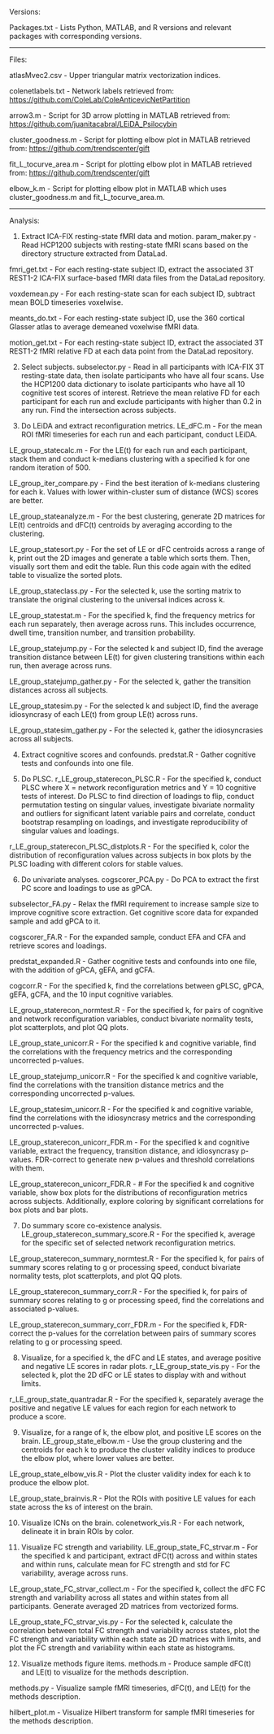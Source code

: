 Versions:

Packages.txt - Lists Python, MATLAB, and R versions and relevant packages with corresponding versions.

----------
Files:

atlasMvec2.csv - Upper triangular matrix vectorization indices.

colenetlabels.txt - Network labels retrieved from: https://github.com/ColeLab/ColeAnticevicNetPartition

arrow3.m - Script for 3D arrow plotting in MATLAB retrieved from: https://github.com/juanitacabral/LEiDA_Psilocybin

cluster_goodness.m - Script for plotting elbow plot in MATLAB retrieved from: https://github.com/trendscenter/gift

fit_L_tocurve_area.m - Script for plotting elbow plot in MATLAB retrieved from: https://github.com/trendscenter/gift

elbow_k.m - Script for plotting elbow plot in MATLAB which uses cluster_goodness.m and fit_L_tocurve_area.m.

----------
Analysis:

1. Extract ICA-FIX resting-state fMRI data and motion.
param_maker.py - Read HCP1200 subjects with resting-state fMRI scans based on the directory structure extracted from DataLad.

fmri_get.txt - For each resting-state subject ID, extract the associated 3T REST1-2 ICA-FIX surface-based fMRI data files from the DataLad repository.

voxdemean.py - For each resting-state scan for each subject ID, subtract mean BOLD timeseries voxelwise.

meants_do.txt - For each resting-state subject ID, use the 360 cortical Glasser atlas to average demeaned voxelwise fMRI data.

motion_get.txt - For each resting-state subject ID, extract the associated 3T REST1-2 fMRI relative FD at each data point from the DataLad repository.

2. Select subjects.
subselector.py - Read in all participants with ICA-FIX 3T resting-state data, then isolate participants who have all four scans. Use the HCP1200 data dictionary to isolate participants who have all 10 cognitive test scores of interest. Retrieve the mean relative FD for each participant for each run and exclude participants with higher than 0.2 in any run. Find the intersection across subjects.

3. Do LEiDA and extract reconfiguration metrics.
LE_dFC.m - For the mean ROI fMRI timeseries for each run and each participant, conduct LEiDA.

LE_group_statecalc.m - For the LE(t) for each run and each participant, stack them and conduct k-medians clustering with a specified k for one random iteration of 500. 

LE_group_iter_compare.py - Find the best iteration of k-medians clustering for each k. Values with lower within-cluster sum of distance (WCS) scores are better.

LE_group_stateanalyze.m - For the best clustering, generate 2D matrices for LE(t) centroids and dFC(t) centroids by averaging according to the clustering. 

LE_group_statesort.py - For the set of LE or dFC centroids across a range of k, print out the 2D images and generate a table which sorts them. Then, visually sort them and edit the table. Run this code again with the edited table to visualize the sorted plots.

LE_group_stateclass.py - For the selected k, use the sorting matrix to translate the original clustering to the universal indices across k.

LE_group_statestat.m - For the specified k, find the frequency metrics for each run separately, then average across runs. This includes occurrence, dwell time, transition number, and transition probability.

LE_group_statejump.py - For the selected k and subject ID, find the average transition distance between LE(t) for given clustering transitions within each run, then average across runs.

LE_group_statejump_gather.py - For the selected k, gather the transition distances across all subjects.

LE_group_statesim.py - For the selected k and subject ID, find the average idiosyncrasy of each LE(t) from group LE(t) across runs.

LE_group_statesim_gather.py - For the selected k, gather the idiosyncrasies across all subjects.

4. Extract cognitive scores and confounds.
predstat.R - Gather cognitive tests and confounds into one file.

5. Do PLSC.
r_LE_group_staterecon_PLSC.R - For the specified k, conduct PLSC where X = network reconfiguration metrics and Y = 10 cognitive tests of interest. Do PLSC to find direction of loadings to flip, conduct permutation testing on singular values, investigate bivariate normality and outliers for significant latent variable pairs and correlate, conduct bootstrap resampling on loadings, and investigate reproducibility of singular values and loadings.

r_LE_group_staterecon_PLSC_distplots.R - For the specified k, color the distribution of reconfiguration values across subjects in box plots by the PLSC loading with different colors for stable values. 

6. Do univariate analyses.
cogscorer_PCA.py - Do PCA to extract the first PC score and loadings to use as gPCA. 

subselector_FA.py - Relax the fMRI requirement to increase sample size to improve cognitive score extraction.  Get cognitive score data for expanded sample and add gPCA to it.

cogscorer_FA.R - For the expanded sample, conduct EFA and CFA and retrieve scores and loadings.

predstat_expanded.R - Gather cognitive tests and confounds into one file, with the addition of gPCA, gEFA, and gCFA.

cogcorr.R - For the specified k, find the correlations between gPLSC, gPCA, gEFA, gCFA, and the 10 input cognitive variables.

LE_group_staterecon_normtest.R - For the specified k, for pairs of cognitive and network reconfiguration variables, conduct bivariate normality tests, plot scatterplots, and plot QQ plots.

LE_group_state_unicorr.R - For the specified k and cognitive variable, find the correlations with the frequency metrics and the corresponding uncorrected p-values.

LE_group_statejump_unicorr.R - For the specified k and cognitive variable, find the correlations with the transition distance metrics and the corresponding uncorrected p-values.

LE_group_statesim_unicorr.R - For the specified k and cognitive variable, find the correlations with the idiosyncrasy metrics and the corresponding uncorrected p-values.

LE_group_staterecon_unicorr_FDR.m - For the specified k and cognitive variable, extract the frequency, transition distance, and idiosyncrasy p-values. FDR-correct to generate new p-values and threshold correlations with them.

LE_group_staterecon_unicorr_FDR.R - # For the specified k and cognitive variable, show box plots for the distributions of reconfiguration metrics across subjects. Additionally, explore coloring by significant correlations for box plots and bar plots.

7. Do summary score co-existence analysis.
LE_group_staterecon_summary_score.R - For the specified k, average for the specific set of selected network reconfiguration metrics.

LE_group_staterecon_summary_normtest.R - For the specified k, for pairs of summary scores relating to g or processing speed, conduct bivariate normality tests, plot scatterplots, and plot QQ plots.

LE_group_staterecon_summary_corr.R - For the specified k, for pairs of summary scores relating to g or processing speed, find the correlations and associated p-values.

LE_group_staterecon_summary_corr_FDR.m - For the specified k, FDR-correct the p-values for the correlation between pairs of summary scores relating to g or processing speed.

8. Visualize, for a specified k, the dFC and LE states, and average positive and negative LE scores in radar plots.
r_LE_group_state_vis.py - For the selected k, plot the 2D dFC or LE states to display with and without limits.

r_LE_group_state_quantradar.R - For the specified k, separately average the positive and negative LE values for each region for each network to produce a score. 

9. Visualize, for a range of k, the elbow plot, and positive LE scores on the brain.
LE_group_state_elbow.m - Use the group clustering and the centroids for each k to produce the cluster validity indices to produce the elbow plot, where lower values are better.

LE_group_state_elbow_vis.R - Plot the cluster validity index for each k to produce the elbow plot.

LE_group_state_brainvis.R - Plot the ROIs with positive LE values for each state across the ks of interest on the brain.

10. Visualize ICNs on the brain.
colenetwork_vis.R - For each network, delineate it in brain ROIs by color.

11. Visualize FC strength and variability.
LE_group_state_FC_strvar.m - For the specified k and participant, extract dFC(t) across and within states and within runs, calculate mean for FC strength and std for FC variability, average across runs.

LE_group_state_FC_strvar_collect.m - For the specified k, collect the dFC FC strength and variability across all states and within states from all participants. Generate averaged 2D matrices from vectorized forms.

LE_group_state_FC_strvar_vis.py - For the selected k, calculate the correlation between total FC strength and variability across states, plot the FC strength and variability within each state as 2D matrices with limits, and plot the FC strength and variability within each state as histograms.

12. Visualize methods figure items.
methods.m - Produce sample dFC(t) and LE(t) to visualize for the methods description.

methods.py - Visualize sample fMRI timeseries, dFC(t), and LE(t) for the methods description.

hilbert_plot.m - Visualize Hilbert transform for sample fMRI timeseries for the methods description.

